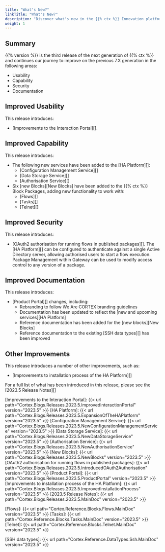 ```yaml
---
title: "What's New?"
linkTitle: "What's New?"
description: "Discover what's new in the {{% ctx %}} Innovation platform."
weight: 1
---
```


## Summary

{{% version %}} is the third release of the next generation of {{% ctx %}} and continues our journey to improve on the previous 7.X generation in the following areas:

* Usability
* Capability
* Security
* Documentation

## Improved Usability

This release introduces:

* [Improvements to the Interaction Portal][].

## Improved Capability

This release introduces:

* The following new services have been added to the [HA Platform][]:
  * [Configuration Management Service][]
  * [Data Storage Service][]
  * [Authorisation Service][]
* Six [new Blocks][New Blocks] have been added to the {{% ctx %}} Block Packages, adding new functionality to work with:
  * [Flows][]
  * [Tasks][]
  * [Telnet][]

## Improved Security

This release introduces:

* [OAuth2 authorisation for running flows in published packages][]. The [HA Platform][] can be configured to authenticate against a single Active Directory server, allowing authorised users to start a flow execution. Package Management within Gateway can be used to modify access control to any version of a package.

## Improved Documentation

This release introduces:

* [Product Portal][] changes, including:
  * Rebranding to follow We Are CORTEX branding guidelines
  * Documentation has been updated to reflect the [new and upcoming services][HA Platform]
  * Reference documentation has been added for the [new blocks][New Blocks]
  * Reference documentation to the existing [SSH data types][] has been improved

## Other Improvements

This release introduces a number of other improvements, such as:

* [Improvements to installation process of the HA Platform][]

For a full list of what has been introduced in this release, please see the [2023.5 Release Notes][]

[Improvements to the Interaction Portal]: {{< url path="Cortex.Blogs.Releases.2023.5.ImprovedInteractionPortal" version="2023.5" >}}
[HA Platform]: {{< url path="Cortex.Blogs.Releases.2023.5.ExpansionOfTheHAPlatform" version="2023.5" >}}
[Configuration Management Service]: {{< url path="Cortex.Blogs.Releases.2023.5.NewConfigurationManagementService" version="2023.5" >}}
[Data Storage Service]: {{< url path="Cortex.Blogs.Releases.2023.5.NewDataStorageService" version="2023.5" >}}
[Authorisation Service]: {{< url path="Cortex.Blogs.Releases.2023.5.NewAuthorisationService" version="2023.5" >}}
[New Blocks]: {{< url path="Cortex.Blogs.Releases.2023.5.NewBlocks" version="2023.5" >}}
[OAuth2 authorisation for running flows in published packages]: {{< url path="Cortex.Blogs.Releases.2023.5.IntroducedOAuth2Authorisation" version="2023.5" >}}
[Product Portal]: {{< url path="Cortex.Blogs.Releases.2023.5.ProductPortal" version="2023.5" >}}
[Improvements to installation process of the HA Platform]: {{< url path="Cortex.Blogs.Releases.2023.5.ImprovedInstallationProcess" version="2023.5" >}}
[2023.5 Release Notes]: {{< url path="Cortex.Blogs.Releases.2023.5.MainDoc" version="2023.5" >}}

[Flows]: {{< url path="Cortex.Reference.Blocks.Flows.MainDoc" version="2023.5" >}}
[Tasks]: {{< url path="Cortex.Reference.Blocks.Tasks.MainDoc" version="2023.5" >}}
[Telnet]: {{< url path="Cortex.Reference.Blocks.Telnet.MainDoc" version="2023.5" >}}

[SSH data types]: {{< url path="Cortex.Reference.DataTypes.Ssh.MainDoc" version="2023.5" >}}
